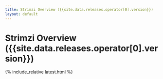 ```yaml
---
title: Strimzi Overview ({{site.data.releases.operator[0].version}})
layout: default
---
```


<h1>Strimzi Overview ({{site.data.releases.operator[0].version}})</h1>

{% include_relative latest.html %}
